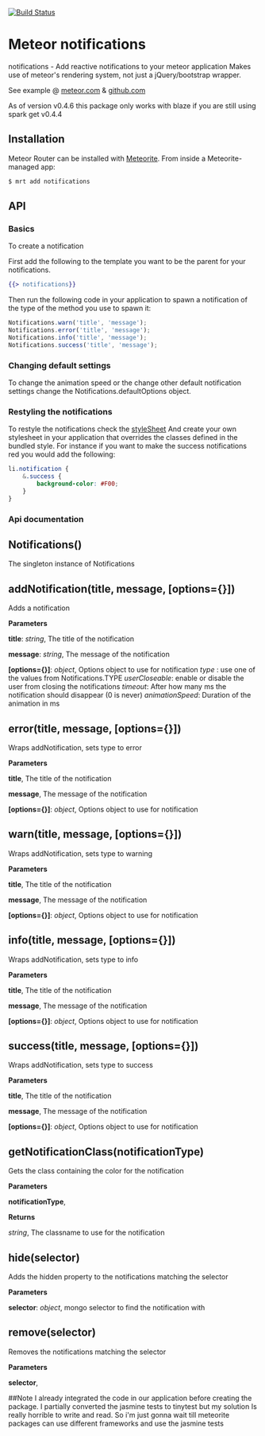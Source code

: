 [![Build Status](https://secure.travis-ci.org/gfk-ba/meteor-notifications.png)](http://travis-ci.org/gfk-ba/meteor-notifications)

# Meteor notifications

notifications - Add reactive notifications to your meteor application
Makes use of meteor's rendering system, not just a jQuery/bootstrap wrapper.

See example @ [meteor.com](http://notifications-example.meteor.com/) & [github.com](https://github.com/gfk-ba/meteor-notifications-example)

As of version v0.4.6 this package only works with blaze if you are still using spark get v0.4.4

## Installation

Meteor Router can be installed with [Meteorite](https://github.com/oortcloud/meteorite/). From inside a Meteorite-managed app:

``` sh
$ mrt add notifications
```

## API

### Basics

To create a notification

First add the following to the template you want to be the parent for your notifications.
``` handlebars
{{> notifications}}
```


Then run the following code in your application to spawn a notification of the type of the method you use to spawn it:
``` javascript
Notifications.warn('title', 'message');
Notifications.error('title', 'message');
Notifications.info('title', 'message');
Notifications.success('title', 'message');
```

### Changing default settings

To change the animation speed or the change other default notification settings change the Notifications.defaultOptions object.

### Restyling the notifications
To restyle the notifications check the [styleSheet](https://github.com/gfk-ba/meteor-notifications/blob/master/notifications.less)
And create your own stylesheet in your application that overrides the classes defined in the bundled style. For instance if you want to make the success notifications red you would add the following:

``` css
li.notification {
    &.success {
        background-color: #F00;
    }
}
```

### Api documentation

Notifications()
---------------
The singleton instance of Notifications


addNotification(title, message, \[options={}\])
-----------------------------------------------
Adds a notification


**Parameters**

**title**:  *string*,  The title of the notification

**message**:  *string*,  The message of the notification

**[options={}]**:  *object*,  Options object to use for notification
        *type* : use one of the values from Notifications.TYPE
        *userCloseable*: enable or disable the user from closing the notifications
        *timeout*: After how many ms the notification should disappear (0 is never)
        *animationSpeed*: Duration of the animation in ms


error(title, message, \[options={}\])
-------------------------------------
Wraps addNotification, sets type to error


**Parameters**

**title**,  The title of the notification

**message**,  The message of the notification

**[options={}]**:  *object*,  Options object to use for notification

warn(title, message, \[options={}\])
------------------------------------
Wraps addNotification, sets type to warning


**Parameters**

**title**,  The title of the notification

**message**,  The message of the notification

**[options={}]**:  *object*,  Options object to use for notification

info(title, message, \[options={}\])
------------------------------------
Wraps addNotification, sets type to info


**Parameters**

**title**,  The title of the notification

**message**,  The message of the notification

**[options={}]**:  *object*,  Options object to use for notification

success(title, message, \[options={}\])
---------------------------------------
Wraps addNotification, sets type to success


**Parameters**

**title**,  The title of the notification

**message**,  The message of the notification

**[options={}]**:  *object*,  Options object to use for notification

getNotificationClass(notificationType)
--------------------------------------
Gets the class containing the color for the notification


**Parameters**

**notificationType**,


**Returns**

*string*,  The classname to use for the notification

hide(selector)
---------
Adds the hidden property to the notifications matching the selector


**Parameters**

**selector**:  *object*,  mongo selector to find the notification with

remove(selector)
----------------
Removes the notifications matching the selector


**Parameters**

**selector**,

##Note
I already integrated the code in our application before creating the package. I partially converted the jasmine tests to tinytest but my solution
Is really horrible to write and read. So i'm just gonna wait till meteorite packages can use different frameworks and use the jasmine tests
